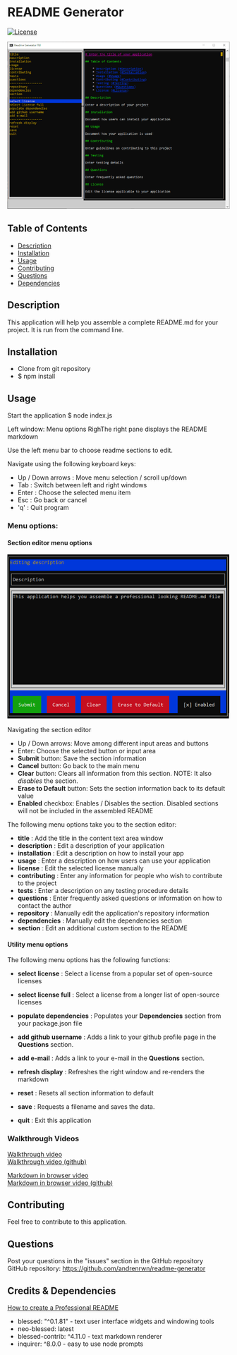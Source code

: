 
# README Generator

[![License](https://img.shields.io/badge/License-MIT-blue.svg)](https://opensource.org/licenses/mit)

![README Generator](assets/readmeGenerator.png)

## Table of Contents

- [Description](#Description)
- [Installation](#Installation)
- [Usage](#Usage)
- [Contributing](#Contributing)
- [Questions](#Questions)
- [Dependencies](#Dependencies)


## Description

This application will help you assemble a complete README.md for your project. It is run from the command line.

## Installation

- Clone from git repository
- $ npm install

## Usage

Start the application
$ node index.js

Left window: Menu options
RighThe right pane displays the README markdown

Use the left menu bar to choose readme sections to edit.

Navigate using the following keyboard keys:
- Up / Down arrows : Move menu selection / scroll up/down
- Tab : Switch between left and right windows
- Enter : Choose the selected menu item
- Esc : Go back or cancel
- 'q' : Quit program

### Menu options:

#### Section editor menu options

![Section Editor](assets/sectionEditor.png)

Navigating the section editor
- Up / Down arrows: Move among different input areas and buttons
- Enter: Choose the selected button or input area
- **Submit** button: Save the section information
- **Cancel** button: Go back to the main menu
- **Clear** button: Clears all information from this section. NOTE: It also *disables* the section.
- **Erase to Default** button: Sets the section information back to its default value
- **Enabled** checkbox: Enables / Disables the section. Disabled sections will not be included in the assembled README

The following menu options take you to the section editor:
- **title** : Add the title in the content text area window
- **description** : Edit a description of your application
- **installation** : Edit a description on how to install your app
- **usage** : Enter a description on how users can use your application
- **license** : Edit the selected license manually
- **contributing** : Enter any information for people who wish to contribute to the project
- **tests** : Enter a description on any testing procedure details
- **questions** : Enter frequently asked questions or information on how to contact the author
- **repository** : Manually edit the application's repository information
- **dependencies** : Manually edit the dependencies section
- **section** : Edit an additional custom section to the README

#### Utility menu options

The following menu options has the following functions:
- **select license** : Select a license from a popular set of open-source licenses
- **select license full** : Select a license from a longer list of open-source licenses
- **populate dependencies** : Populates your **Dependencies** section from your package.json file
- **add github username** : Adds a link to your github profile page in the **Questions** section.
- **add e-mail** : Adds a link to your e-mail in the **Questions** section.

- **refresh display** : Refreshes the right window and re-renders the markdown
- **reset** : Resets all section information to default
- **save** : Requests a filename and saves the data. 
- **quit** : Exit this application

### Walkthrough Videos

[Walkthrough video](https://drive.google.com/file/d/114-SoFDuNDbNX2-cEVXnBjtJzROsGvkQ/view?usp=sharing)\
[Walkthrough video (github)](assets/readmegenerator_walkthrough.mp4)

[Markdown in browser video](https://drive.google.com/file/d/116PEoO-PiOkAfABfWxBCjz9EJp5tAejG/view?usp=sharing)\
[Markdown in browser video (github)](assets/readmegenerator_readmelinks.mp4)

## Contributing

Feel free to contribute to this application.

## Questions

Post your questions in the "issues" section in the GitHub repository\
GitHub repository: https://github.com/andrenrwn/readme-generator

## Credits & Dependencies

[How to create a Professional README](https://coding-boot-camp.github.io/full-stack/github/professional-readme-guide)

- blessed: "^0.1.81" - text user interface widgets and windowing tools
- neo-blessed: latest
- blessed-contrib: ^4.11.0 - text markdown renderer
- inquirer: ^8.0.0 - easy to use node prompts
